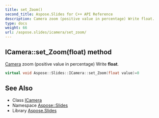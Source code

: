 ```yaml
---
title: set_Zoom()
second_title: Aspose.Slides for C++ API Reference
description: Camera zoom (positive value in percentage) Write float.
type: docs
weight: 66
url: /aspose.slides/icamera/set_zoom/
---
```

## ICamera::set_Zoom(float) method


[Camera](../../camera/) zoom (positive value in percentage) Write **float**.

```cpp
virtual void Aspose::Slides::ICamera::set_Zoom(float value)=0
```

## See Also

* Class [ICamera](../)
* Namespace [Aspose::Slides](../../)
* Library [Aspose.Slides](../../../)